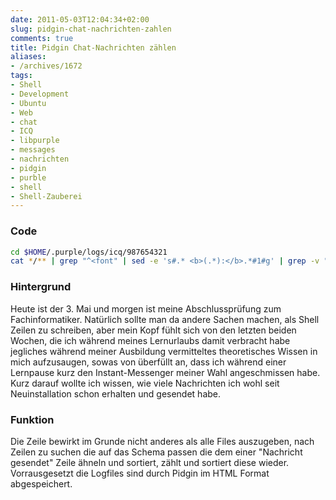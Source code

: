 ```yaml
---
date: 2011-05-03T12:04:34+02:00
slug: pidgin-chat-nachrichten-zahlen
comments: true
title: Pidgin Chat-Nachrichten zählen
aliases:
- /archives/1672
tags:
- Shell
- Development
- Ubuntu
- Web
- chat
- ICQ
- libpurple
- messages
- nachrichten
- pidgin
- purble
- shell
- Shell-Zauberei
---
```


### Code

``` bash
cd $HOME/.purple/logs/icq/987654321
cat */** | grep "^<font" | sed -e 's#.* <b>(.*):</b>.*#1#g' | grep -v "^<"|sort | uniq -c | sort -rn
```

### Hintergrund

Heute ist der 3. Mai und morgen ist meine Abschlussprüfung
zum Fachinformatiker. Natürlich sollte man da andere Sachen machen, als
Shell Zeilen zu schreiben, aber mein Kopf fühlt sich von den letzten beiden
Wochen, die ich während meines Lernurlaubs damit verbracht habe jegliches
während meiner Ausbildung vermitteltes theoretisches Wissen in mich
aufzusaugen, sowas von überfüllt an, dass ich während einer Lernpause kurz
den Instant-Messenger meiner Wahl angeschmissen habe. Kurz darauf wollte
ich wissen, wie viele Nachrichten ich wohl seit Neuinstallation schon
erhalten und gesendet habe.

### Funktion

Die Zeile bewirkt im Grunde nicht anderes als alle Files
auszugeben, nach Zeilen zu suchen die auf das Schema passen die dem einer
"Nachricht gesendet" Zeile ähneln und sortiert, zählt und sortiert diese
wieder. Vorrausgesetzt die Logfiles sind durch Pidgin im HTML Format
abgespeichert.

